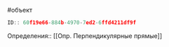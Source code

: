 #объект

```javascript
ID:: 60f19e66-884b-4970-7ed2-6ffd4211df9f
```

Определения:: [[Опр. Перпендикулярные прямые]]